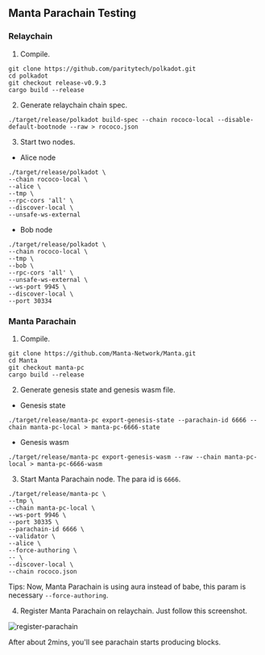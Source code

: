 ## Manta Parachain Testing

### Relaychain
1. Compile.
```shell
git clone https://github.com/paritytech/polkadot.git
cd polkadot
git checkout release-v0.9.3
cargo build --release
```

2. Generate relaychain chain spec.
```shell
./target/release/polkadot build-spec --chain rococo-local --disable-default-bootnode --raw > rococo.json
```

3. Start two nodes.
- Alice node
```shell
./target/release/polkadot \
--chain rococo-local \
--alice \
--tmp \
--rpc-cors 'all' \
--discover-local \
--unsafe-ws-external
```

- Bob node
```shell
./target/release/polkadot \
--chain rococo-local \
--tmp \
--bob \
--rpc-cors 'all' \
--unsafe-ws-external \
--ws-port 9945 \
--discover-local \
--port 30334
```

### Manta Parachain
1. Compile.
```shell
git clone https://github.com/Manta-Network/Manta.git
cd Manta
git checkout manta-pc
cargo build --release
```

2. Generate genesis state and genesis wasm file.
- Genesis state
```shell
./target/release/manta-pc export-genesis-state --parachain-id 6666 --chain manta-pc-local > manta-pc-6666-state
```

- Genesis wasm
```shell
./target/release/manta-pc export-genesis-wasm --raw --chain manta-pc-local > manta-pc-6666-wasm
```

3. Start Manta Parachain node. The para id is `6666`.
```shell
./target/release/manta-pc \
--tmp \
--chain manta-pc-local \
--ws-port 9946 \
--port 30335 \
--parachain-id 6666 \
--validator \
--alice \
--force-authoring \
-- \
--discover-local \
--chain rococo.json
```
Tips: Now, Manta Parachain is using aura instead of babe, this param is necessary `--force-authoring`.

4. Register Manta Parachain on relaychain. Just follow this screenshot.

![register-parachain](figures/register-parachain.png)

After about 2mins, you'll see parachain starts producing blocks.
